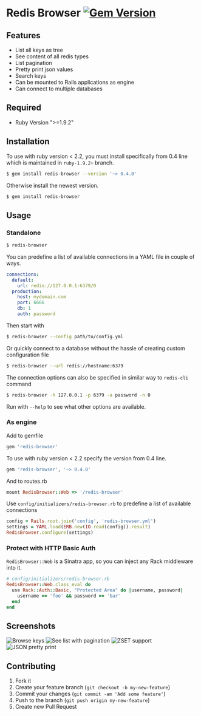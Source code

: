 # Redis Browser [![Gem Version](https://badge.fury.io/rb/redis-browser.png)](http://badge.fury.io/rb/redis-browser)

## Features

* List all keys as tree
* See content of all redis types
* List pagination
* Pretty print json values
* Search keys
* Can be mounted to Rails applications as engine
* Can connect to multiple databases

## Required

* Ruby Version ">=1.9.2"

## Installation

To use with ruby version < 2.2, you must install specifically from 0.4 line which is maintained in `ruby-1.9.2+` branch.

```bash
$ gem install redis-browser --version '~> 0.4.0'
```

Otherwise install the newest version.

```bash
$ gem install redis-browser
```

## Usage

### Standalone

```bash
$ redis-browser
```

You can predefine a list of available connections in a YAML file in couple of ways.

```yaml
connections:
  default:
    url: redis://127.0.0.1:6379/0
  production:
    host: mydomain.com
    port: 6666
    db: 1
    auth: password
```

Then start with

```bash
$ redis-browser --config path/to/config.yml
```

Or quickly connect to a database without the hassle of creating custom configuration file

```bash
$ redis-browser --url redis://hostname:6379
```

The connection options can also be specified in similar way to `redis-cli` command

```bash
$ redis-browser -h 127.0.0.1 -p 6379 -a password -n 0
```

Run with `--help` to see what other options are available.

### As engine

Add to gemfile

```ruby
gem 'redis-browser'
```

To use with ruby version < 2.2 specify the version from 0.4 line.

```ruby
gem 'redis-browser', '~> 0.4.0'
```

And to routes.rb

```ruby
mount RedisBrowser::Web => '/redis-browser'
```

Use `config/initializers/redis-browser.rb` to predefine a list of available connections

```ruby
config = Rails.root.join('config', 'redis-browser.yml')
settings = YAML.load(ERB.new(IO.read(config)).result)
RedisBrowser.configure(settings)
```

### Protect with HTTP Basic Auth

`RedisBrowser::Web` is a Sinatra app, so you can inject any Rack middleware into it.

```ruby
# config/initializers/redis-browser.rb
RedisBrowser::Web.class_eval do
  use Rack::Auth::Basic, "Protected Area" do |username, password|
    username == 'foo' && password == 'bar'
  end
end
```

## Screenshots

![Browse keys](https://dl.dropboxusercontent.com/u/70986/redis-browser/2.png)
![See list with pagination](https://dl.dropboxusercontent.com/u/70986/redis-browser/3.png)
![ZSET support](https://dl.dropboxusercontent.com/u/70986/redis-browser/4.png)
![JSON pretty print](https://dl.dropboxusercontent.com/u/70986/redis-browser/5.png)

## Contributing

1. Fork it
2. Create your feature branch (`git checkout -b my-new-feature`)
3. Commit your changes (`git commit -am 'Add some feature'`)
4. Push to the branch (`git push origin my-new-feature`)
5. Create new Pull Request
